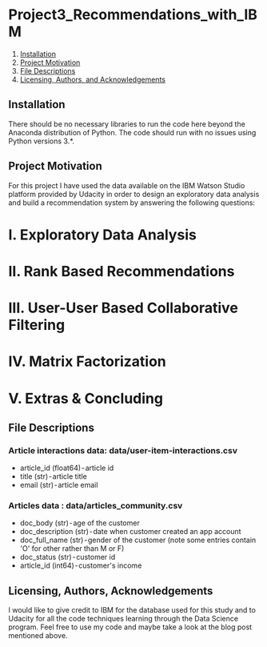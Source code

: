 # Project3_Recommendations_with_IBM

1. [Installation](#installation)
2. [Project Motivation](#motivation)
3. [File Descriptions](#files)
4. [Licensing, Authors, and Acknowledgements](#licensing)

## Installation <a name="installation"></a>
There should be no necessary libraries to run the code here beyond the Anaconda distribution of Python. The code should run with no issues using Python versions 3.*.

## Project Motivation<a name="motivation"></a>
For this project I have used the data available on the IBM Watson Studio platform provided by Udacity in order to design an exploratory data analysis and build a recommendation system by answering the following questions:

# I. Exploratory Data Analysis
# II. Rank Based Recommendations
# III. User-User Based Collaborative Filtering
# IV. Matrix Factorization
# V. Extras & Concluding

## File Descriptions <a name="files"></a>
### Article interactions data: data/user-item-interactions.csv
* article_id (float64) - article id
* title (str) - article title
* email (str) - article email

### Articles data : data/articles_community.csv
* doc_body	 (str) - age of the customer 
* doc_description (str) - date when customer created an app account
* doc_full_name (str) - gender of the customer (note some entries contain 'O' for other rather than M or F)
* doc_status (str) - customer id
* article_id (int64) - customer's income

## Licensing, Authors, Acknowledgements<a name="licensing"></a>
I would like to give credit to IBM for the database used for this study and to Udacity for all the code techniques learning through the Data Science program. 
Feel free to use my code and maybe take a look at the blog post mentioned above. 
